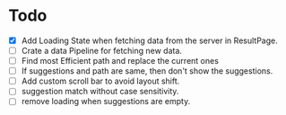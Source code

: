 # Todo

- [x] Add Loading State when fetching data from the server in ResultPage.
- [ ] Crate a data Pipeline for fetching new data.
- [ ] Find most Efficient path and replace the current ones
- [ ] If suggestions and path are same, then don't show the suggestions.
- [ ] Add custom scroll bar to avoid layout shift.
- [ ] suggestion match without case sensitivity.
- [ ] remove loading when suggestions are empty.
